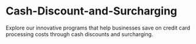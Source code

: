 # Cash-Discount-and-Surcharging
Explore our innovative programs that help businesses save on credit card processing costs through cash discounts and surcharging.
